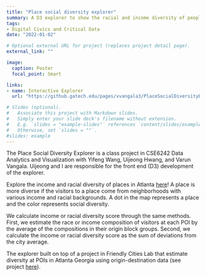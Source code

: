 ```yaml
---
title: "Place social diversity explorer"
summary: A D3 explorer to show the racial and income diversity of people visiting point of interests in Atlanta.
tags:
- Digital Civics and Critical Data
date: "2022-01-02"

# Optional external URL for project (replaces project detail page).
external_link: ""

image:
  caption: Poster
  focal_point: Smart

links:
- name: Interactive Explorer 
  url: "https://github.gatech.edu/pages/vvangala3/PlaceSocialDiversityExplorer/"

# Slides (optional).
#   Associate this project with Markdown slides.
#   Simply enter your slide deck's filename without extension.
#   E.g. `slides = "example-slides"` references `content/slides/example-slides.md`.
#   Otherwise, set `slides = ""`.
#slides: example
---
```


The Place Social Diversity Explorer is a class project in CSE6242 Data Analytics and Visualization with Yifeng Wang, Uijeong Hwang, and Varun Vangala. Uijeong and I are responsible for the front end (D3) development of the explorer. 

Explore the income and racial diversity of places in Atlanta [here](https://github.gatech.edu/pages/vvangala3/PlaceSocialDiversityExplorer/)! A place is more diverse if the visitors to a place come from neighborhoods with various income and racial backgrounds. A dot in the map represents a place and the color represents social diversity. 

We calculate income or racial diversity score through the same methods. First, we estimate the race or income composition of visitors at each POI by the average of the compositions in their origin block groups. Second, we calculate the income or racial diversity score as the sum of deviations from the city average.

The explorer built on top of a project in Friendly Cities Lab that estimate diversity at POIs in Atlanta Georgia using origin-destination data (see project [here](http://friendlycities.gatech.edu/projects/estimating-diversity-at-points-of-interest-pois-in-atlanta-georgia-using-origin-destination-trip-data/.)). 


